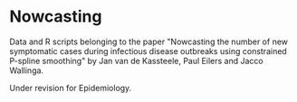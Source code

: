 # Nowcasting
Data and R scripts belonging to the paper "Nowcasting the number of new symptomatic cases during infectious disease outbreaks using constrained P-spline smoothing" by Jan van de Kassteele, Paul Eilers and Jacco Wallinga.

Under revision for Epidemiology.
